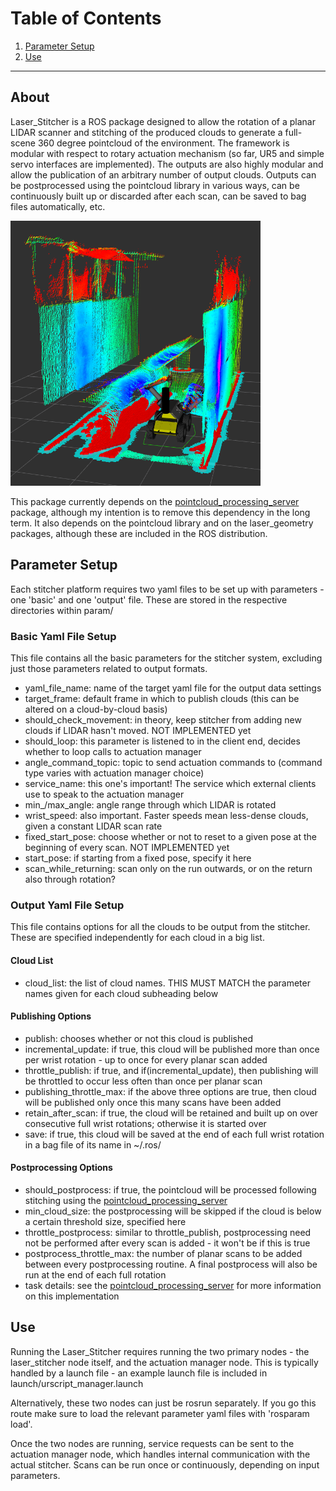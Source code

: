 # Table of Contents
1. [Parameter Setup](#parameter-setup)
2. [Use](#use)

***

## About
Laser_Stitcher is a ROS package designed to allow the rotation of a planar LIDAR scanner and stitching of the produced clouds to generate a full-scene 360 degree pointcloud of the environment. The framework is modular with respect to rotary actuation mechanism (so far, UR5 and simple servo interfaces are implemented). The outputs are also highly modular and allow the publication of an arbitrary number of output clouds. Outputs can be postprocessed using the pointcloud library in various ways, can be continuously built up or discarded after each scan, can be saved to bag files automatically, etc. 

<img src=images/intensity_scan.png width="400">

This package currently depends on the [pointcloud_processing_server](https://github.com/UTNuclearRobotics/pointcloud_processing_server.git) package, although my intention is to remove this dependency in the long term. It also depends on the pointcloud library and on the laser_geometry packages, although these are included in the ROS distribution. 

## Parameter Setup
Each stitcher platform requires two yaml files to be set up with parameters - one 'basic' and one 'output' file. These are stored in the respective directories within param/

### Basic Yaml File Setup
This file contains all the basic parameters for the stitcher system, excluding just those parameters related to output formats. 

- yaml_file_name: name of the target yaml file for the output data settings
- target_frame: default frame in which to publish clouds (this can be altered on a cloud-by-cloud basis)
- should_check_movement: in theory, keep stitcher from adding new clouds if LIDAR hasn't moved. NOT IMPLEMENTED yet
- should_loop: this parameter is listened to in the client end, decides whether to loop calls to actuation manager
- angle_command_topic: topic to send actuation commands to (command type varies with actuation manager choice)
- service_name: this one's important! The service which external clients use to speak to the actuation manager
- min_/max_angle: angle range through which LIDAR is rotated
- wrist_speed: also important. Faster speeds mean less-dense clouds, given a constant LIDAR scan rate
- fixed_start_pose: choose whether or not to reset to a given pose at the beginning of every scan. NOT IMPLEMENTED yet
- start_pose: if starting from a fixed pose, specify it here
- scan_while_returning: scan only on the run outwards, or on the return also through rotation?

### Output Yaml File Setup
This file contains options for all the clouds to be output from the stitcher. These are specified independently for each cloud in a big list. 

#### Cloud List
- cloud_list: the list of cloud names. THIS MUST MATCH the parameter names given for each cloud subheading below

#### Publishing Options
- publish: chooses whether or not this cloud is published
- incremental_update: if true, this cloud will be published more than once per wrist rotation - up to once for every planar scan added
- throttle_publish: if true, and if(incremental_update), then publishing will be throttled to occur less often than once per planar scan
- publishing_throttle_max: if the above three options are true, then cloud will be published only once this many scans have been added 
- retain_after_scan: if true, the cloud will be retained and built up on over consecutive full wrist rotations; otherwise it is started over
- save: if true, this cloud will be saved at the end of each full wrist rotation in a bag file of its name in ~/.ros/ 

#### Postprocessing Options
- should_postprocess: if true, the pointcloud will be processed following stitching using the [pointcloud_processing_server](https://github.com/UTNuclearRobotics/pointcloud_processing_server.git)
- min_cloud_size: the postprocessing will be skipped if the cloud is below a certain threshold size, specified here
- throttle_postprocess: similar to throttle_publish, postprocessing need not be performed after every scan is added - it won't be if this is true
- postprocess_throttle_max: the number of planar scans to be added between every postprocessing routine. A final postprocess will also be run at the end of each full rotation
- task details: see the [pointcloud_processing_server](https://github.com/UTNuclearRobotics/pointcloud_processing_server.git) for more information on this implementation

## Use
Running the Laser_Stitcher requires running the two primary nodes - the laser_stitcher node itself, and the actuation manager node. This is typically handled by a launch file - an example launch file is included in launch/urscript_manager.launch

Alternatively, these two nodes can just be rosrun separately. If you go this route make sure to load the relevant parameter yaml files with 'rosparam load'. 

Once the two nodes are running, service requests can be sent to the actuation manager node, which handles internal communication with the actual stitcher. Scans can be run once or continuously, depending on input parameters. 